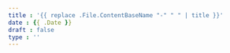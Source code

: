 ```yaml
---
title : '{{ replace .File.ContentBaseName "-" " " | title }}'
date : {{ .Date }}
draft : false
type : ''
---
```

